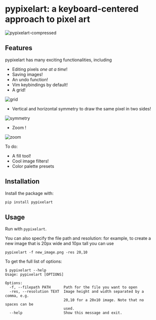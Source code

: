 # pypixelart: a keyboard-centered approach to pixel art

![pypixelart-compressed](https://user-images.githubusercontent.com/38195951/131579379-96c7e154-b8d4-4800-863e-4f1d541d1764.gif)

## Features
pypixelart has many exciting functionalities, including
- Editing pixels *one at a time*!
- Saving images!
- An undo function!
- Vim keybindings by default!
- A grid!

![grid](https://user-images.githubusercontent.com/38195951/131271151-3093ee75-ef13-4c6c-9391-73519b19b572.gif)

- Vertical and horizontal symmetry to draw the same pixel in two sides!

![symmetry](https://user-images.githubusercontent.com/38195951/131271153-93a452fa-ca09-4a43-b62f-decb9c8d9899.gif)

- Zoom !

![zoom](https://user-images.githubusercontent.com/38195951/131271152-319d9213-5753-49b2-a5c5-241e39153c02.gif)


To do:
- A fill tool!
- Cool image filters!
- Color palette presets

## Installation

Install the package with:
```sh
pip install pypixelart
```

## Usage

Run with `pypixelart`.

You can also specify the file path and resolution: for example, to create a new image that is 20px wide and 10px tall you can use

```
pypixelart -f new_image.png -res 20,10
```
To get the full list of options:

```
$ pypixelart --help
Usage: pypixelart [OPTIONS]

Options:
  -f, --filepath PATH      Path for the file you want to open
  -res, --resolution TEXT  Image height and width separated by a comma, e.g.
                           20,10 for a 20x10 image. Note that no spaces can be
                           used.
  --help                   Show this message and exit.
```
